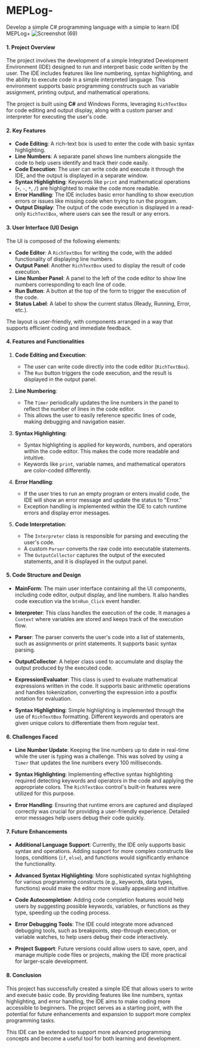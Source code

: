 # MEPLog-
Develop a simple C# programming language with a simple to learn IDE
MEPLog+
![Screenshot (69)](https://github.com/user-attachments/assets/357f567c-499c-4a30-ac30-ff086b62eb74)

#### 1. **Project Overview**
The project involves the development of a simple Integrated Development Environment (IDE) designed to run and interpret basic code written by the user. The IDE includes features like line numbering, syntax highlighting, and the ability to execute code in a simple interpreted language. This environment supports basic programming constructs such as variable assignment, printing output, and mathematical operations. 

The project is built using **C#** and Windows Forms, leveraging `RichTextBox` for code editing and output display, along with a custom parser and interpreter for executing the user's code.

#### 2. **Key Features**

- **Code Editing**: A rich-text box is used to enter the code with basic syntax highlighting.
- **Line Numbers**: A separate panel shows line numbers alongside the code to help users identify and track their code easily.
- **Code Execution**: The user can write code and execute it through the IDE, and the output is displayed in a separate window.
- **Syntax Highlighting**: Keywords like `print` and mathematical operations (`+`, `-`, `*`, `/`) are highlighted to make the code more readable.
- **Error Handling**: The IDE includes basic error handling to show execution errors or issues like missing code when trying to run the program.
- **Output Display**: The output of the code execution is displayed in a read-only `RichTextBox`, where users can see the result or any errors.

#### 3. **User Interface (UI) Design**

The UI is composed of the following elements:

- **Code Editor**: A `RichTextBox` for writing the code, with the added functionality of displaying line numbers.
- **Output Panel**: Another `RichTextBox` used to display the result of code execution.
- **Line Number Panel**: A panel to the left of the code editor to show line numbers corresponding to each line of code.
- **Run Button**: A button at the top of the form to trigger the execution of the code.
- **Status Label**: A label to show the current status (Ready, Running, Error, etc.).

The layout is user-friendly, with components arranged in a way that supports efficient coding and immediate feedback.

#### 4. **Features and Functionalities**

1. **Code Editing and Execution**:
   - The user can write code directly into the code editor (`RichTextBox`).
   - The `Run` button triggers the code execution, and the result is displayed in the output panel.

2. **Line Numbering**:
   - The `Timer` periodically updates the line numbers in the panel to reflect the number of lines in the code editor.
   - This allows the user to easily reference specific lines of code, making debugging and navigation easier.

3. **Syntax Highlighting**:
   - Syntax highlighting is applied for keywords, numbers, and operators within the code editor. This makes the code more readable and intuitive.
   - Keywords like `print`, variable names, and mathematical operators are color-coded differently.

4. **Error Handling**:
   - If the user tries to run an empty program or enters invalid code, the IDE will show an error message and update the status to "Error."
   - Exception handling is implemented within the IDE to catch runtime errors and display error messages.

5. **Code Interpretation**:
   - The `Interpreter` class is responsible for parsing and executing the user's code.
   - A custom `Parser` converts the raw code into executable statements.
   - The `OutputCollector` captures the output of the executed statements, and it is displayed in the output panel.

#### 5. **Code Structure and Design**

- **MainForm**: The main user interface containing all the UI components, including code editor, output display, and line numbers. It also handles code execution via the `btnRun_Click` event handler.
  
- **Interpreter**: This class handles the execution of the code. It manages a `Context` where variables are stored and keeps track of the execution flow.

- **Parser**: The parser converts the user's code into a list of statements, such as assignments or print statements. It supports basic syntax parsing.

- **OutputCollector**: A helper class used to accumulate and display the output produced by the executed code.

- **ExpressionEvaluator**: This class is used to evaluate mathematical expressions written in the code. It supports basic arithmetic operations and handles tokenization, converting the expression into a postfix notation for evaluation.

- **Syntax Highlighting**: Simple highlighting is implemented through the use of `RichTextBox` formatting. Different keywords and operators are given unique colors to differentiate them from regular text.

#### 6. **Challenges Faced**

- **Line Number Update**: Keeping the line numbers up to date in real-time while the user is typing was a challenge. This was solved by using a `Timer` that updates the line numbers every 100 milliseconds.
  
- **Syntax Highlighting**: Implementing effective syntax highlighting required detecting keywords and operators in the code and applying the appropriate colors. The `RichTextBox` control's built-in features were utilized for this purpose.

- **Error Handling**: Ensuring that runtime errors are captured and displayed correctly was crucial for providing a user-friendly experience. Detailed error messages help users debug their code quickly.

#### 7. **Future Enhancements**

- **Additional Language Support**: Currently, the IDE only supports basic syntax and operations. Adding support for more complex constructs like loops, conditions (`if`, `else`), and functions would significantly enhance the functionality.
  
- **Advanced Syntax Highlighting**: More sophisticated syntax highlighting for various programming constructs (e.g., keywords, data types, functions) would make the editor more visually appealing and intuitive.
  
- **Code Autocompletion**: Adding code completion features would help users by suggesting possible keywords, variables, or functions as they type, speeding up the coding process.

- **Error Debugging Tools**: The IDE could integrate more advanced debugging tools, such as breakpoints, step-through execution, or variable watches, to help users debug their code interactively.

- **Project Support**: Future versions could allow users to save, open, and manage multiple code files or projects, making the IDE more practical for larger-scale development.

#### 8. **Conclusion**

This project has successfully created a simple IDE that allows users to write and execute basic code. By providing features like line numbers, syntax highlighting, and error handling, the IDE aims to make coding more accessible to beginners. The project serves as a starting point, with the potential for future enhancements and expansion to support more complex programming tasks. 

This IDE can be extended to support more advanced programming concepts and become a useful tool for both learning and development.
